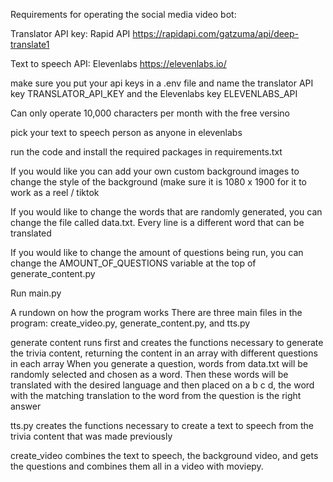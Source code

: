 Requirements for operating the social media video bot:

Translator API key: Rapid API
https://rapidapi.com/gatzuma/api/deep-translate1

Text to speech API: Elevenlabs 
https://elevenlabs.io/

make sure you put your api keys in a .env file and name the translator API key TRANSLATOR_API_KEY and the Elevenlabs key ELEVENLABS_API

Can only operate 10,000 characters per month with the free versino

pick your text to speech person as anyone in elevenlabs

run the code and install the required packages in requirements.txt

If you would like you can add your own custom background images to change the style of the background (make sure it is 1080 x 1900 for it to work as a reel / tiktok

If you would like to change the words that are randomly generated, you can change the file called data.txt. Every line is a different word that can be translated

If you would like to change the amount of questions being run, you can change the AMOUNT_OF_QUESTIONS variable at the top of generate_content.py

Run main.py

A rundown on how the program works
There are three main files in the program: create_video.py, generate_content.py, and tts.py

generate content runs first and creates the functions necessary to generate the trivia content, returning the content in an array with different questions in each array
When you generate a question, words from data.txt will be randomly selected and chosen as a word. Then these words will be translated with the desired language and then 
placed on a b c d, the word with the matching translation to the word from the question is the right answer

tts.py creates the functions necessary to create a text to speech from the trivia content that was made previously

create_video combines the text to speech, the background video, and gets the questions and combines them all in a video with moviepy.


